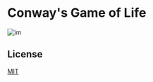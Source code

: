 # Conway's Game of Life

![im](/../screens/v1.png?raw=true "The Game")

## License

[MIT](license.md)